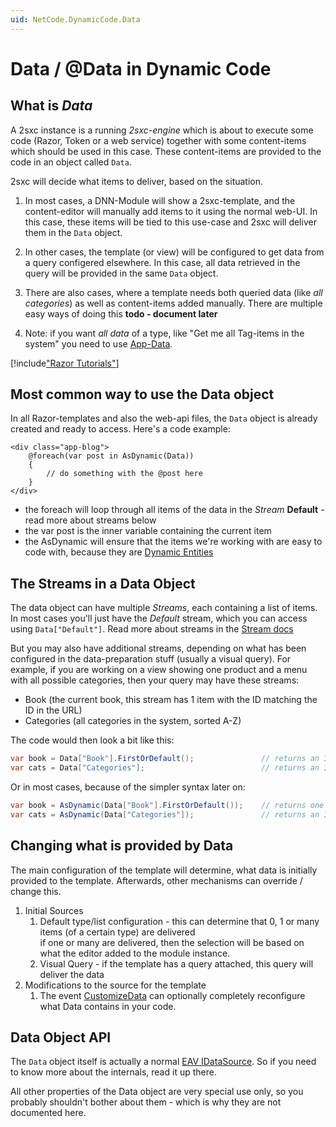```yaml
---
uid: NetCode.DynamicCode.Data
---
```

# Data / @Data in Dynamic Code
## What is _Data_

A 2sxc instance is a running _2sxc-engine_ which is about to execute some code (Razor, Token or a web service) together with some content-items which should be used in this case. These content-items are provided to the code in an object called `Data`.

2sxc will decide what items to deliver, based on the situation.

1. In most cases, a DNN-Module will show a 2sxc-template, and the content-editor will manually add items to it using the normal web-UI. In this case, these items will be tied to this use-case and 2sxc will deliver them in the `Data` object.

1. In other cases, the template (or view) will be configured to get data from a query configered elsewhere. In this case, all data retrieved in the query will be provided in the same `Data` object.

1. There are also cases, where a template needs both queried data (like _all categories_) as well as content-items added manually. There are multiple easy ways of doing this **todo - document later**

1. Note: if you want _all data_ of a type, like "Get me all Tag-items in the system" you need to use [App-Data](xref:NetCode.DynamicCode.Objects.App.Data).


[!include["Razor Tutorials"](../../shared/tutorials/razor.md)]

## Most common way to use the Data object
In all Razor-templates and also the web-api files, the `Data` object is already created and ready to access. Here's a code example:

```razor
<div class="app-blog">
    @foreach(var post in AsDynamic(Data))
    {
        // do something with the @post here
    }
</div>
```

* the foreach will loop through all items of the data in the _Stream_ **Default** - read more about streams below
* the var post is the inner variable containing the current item
* the AsDynamic will ensure that the items we're working with are easy to code with, because they are [Dynamic Entities](xref:NetCode.DynamicData.DynamicEntity)


## The Streams in a Data Object
The data object can have multiple _Streams_, each containing a list of items. In most cases you'll just have the _Default_ stream, which you can access using `Data["Default"]`. Read more about streams in the [Stream docs](xref:ToSic.Eav.DataSources.IDataStream)

But you may also have additional streams, depending on what has been configured in the data-preparation stuff (usually a visual query). For example, if you are working on a view showing one product and a menu with all possible categories, then your query may have these streams:

* Book (the current book, this stream has 1 item with the ID matching the ID in the URL)
* Categories (all categories in the system, sorted A-Z)

The code would then look a bit like this:

```cs
var book = Data["Book"].FirstOrDefault();               // returns an IEntity Object
var cats = Data["Categories"];                          // returns an IEnumerable of iEntity objects
```

Or in most cases, because of the simpler syntax later on:

```cs
var book = AsDynamic(Data["Book"].FirstOrDefault());    // returns one dynamic entity
var cats = AsDynamic(Data["Categories"]);               // returns an IEnumerable of dynamic entities
```  


## Changing what is provided by Data
The main configuration of the template will determine, what data is initially provided to the template.
Afterwards, other mechanisms can override / change this.

1. Initial Sources
    1. Default type/list configuration - this can determine that 0, 1 or many items (of a certain type) are delivered  
    if one or many are delivered, then the selection will be based on what the editor added to the module instance.
    1. Visual Query - if the template has a query attached, this query will deliver the data
2. Modifications to the source for the template
    1. The event [CustomizeData](xref:NetCode.Razor.CustomizeData) can optionally completely reconfigure what Data contains in your code.


## Data Object API
The `Data` object itself is actually a normal [EAV IDataSource](xref:ToSic.Eav.DataSources.IDataSource). So if you need to know more about the internals, read it up there.

All other properties of the Data object are very special use only, so you probably shouldn't bother about them - which is why they are not documented here.

